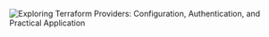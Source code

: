 ![Exploring Terraform Providers: Configuration, Authentication, and Practical Application](https://cdn.hashnode.com/res/hashnode/image/upload/v1724731854955/5ea912f4-b929-4145-8004-17cb3932b94f.png?w=1600&h=840&fit=crop&crop=entropy&auto=compress,format&format=webp)